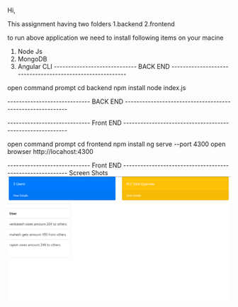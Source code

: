 Hi,

This assignment having two folders 
1.backend
2.frontend

to run above application we need  to install following items on your macine
1. Node Js
2. MongoDB
3. Angular CLI
----------------------------- BACK END ----------------------------------------------------------

open command prompt 
cd backend
npm install
node index.js

----------------------------- BACK END ----------------------------------------------------------

----------------------------- Front END ----------------------------------------------------------

open command prompt
cd frontend
npm install
ng serve --port 4300
open browser http://locahost:4300


----------------------------- Front END ----------------------------------------------------------
Screen Shots
<img src="screenshot/reportsummary.png"/>